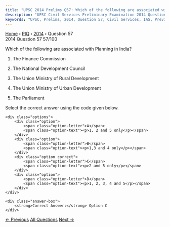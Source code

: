 ```yaml
---
title: "UPSC 2014 Prelims Q57: Which of the following are associated with Planning in India..."
description: "UPSC Civil Services Preliminary Examination 2014 Question 57 with options and answer"
keywords: "UPSC, Prelims, 2014, Question 57, Civil Services, IAS, Previous Year Questions"
---
```


<nav class="breadcrumb">
    <a href="../../">Home</a>
    <span>›</span>
    <a href="../">PIQ</a>
    <span>›</span>
    <a href="./">2014</a>
    <span>›</span>
    <span>Question 57</span>
</nav>

<div class="question-header">
    <div class="question-meta">
        <span class="year-badge">2014</span>
        <span class="question-number">Question 57</span>
        <span class="progress">57/100</span>
    </div>
    <div class="progress-bar">
        <div class="progress-fill" style="width: 57.0%"></div>
    </div>
</div>

<div class="question-content">
    <div class="question-text">
        <p>Which of the following are associated with Planning in India?</p>
<ol>
<li>
<p>The Finance Commission</p>
</li>
<li>
<p>The National Development Council</p>
</li>
<li>
<p>The Union Ministry of Rural Development</p>
</li>
<li>
<p>The Union Ministry of Urban Development </p>
</li>
<li>
<p>The Parliament</p>
</li>
</ol>
<p>Select the correct answer using the code given below.</p>
    </div>
    
    <div class="options">
        <div class="option">
            <span class="option-letter">A</span>
            <span class="option-text"><p>1, 2 and 5 only</p></span>
        </div>
        <div class="option">
            <span class="option-letter">B</span>
            <span class="option-text"><p>1,3 and 4 only</p></span>
        </div>
        <div class="option correct">
            <span class="option-letter">C</span>
            <span class="option-text"><p>2 and 5 only</p></span>
        </div>
        <div class="option">
            <span class="option-letter">D</span>
            <span class="option-text"><p>1, 2, 3, 4 and 5</p></span>
        </div>
    </div>

    <div class="answer-box">
        <strong>Correct Answer:</strong> Option C
    </div>
</div>

<div class="question-nav">
    <a href="../q056-what-are-the-benefits-of-implementing-the-integrat/" class="nav-btn prev">← Previous</a>
    <a href="../" class="nav-btn center">All Questions</a>
    <a href="../q058-which-of-the-following-isare-the-functionfunctions/" class="nav-btn next">Next →</a>
</div>
